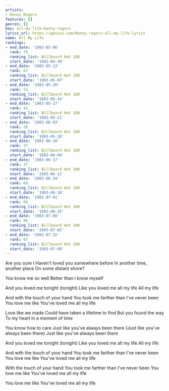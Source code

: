 ```yaml
---
artists:
- Kenny Rogers
features: []
genres: []
key: all-my-life-kenny-rogers
lyrics_url: https://genius.com/Kenny-rogers-all-my-life-lyrics
name: All My Life
rankings:
- end_date: '1983-05-06'
  rank: 76
  ranking_list: Billboard Hot 100
  start_date: '1983-04-30'
- end_date: '1983-05-13'
  rank: 67
  ranking_list: Billboard Hot 100
  start_date: '1983-05-07'
- end_date: '1983-05-20'
  rank: 51
  ranking_list: Billboard Hot 100
  start_date: '1983-05-14'
- end_date: '1983-05-27'
  rank: 41
  ranking_list: Billboard Hot 100
  start_date: '1983-05-21'
- end_date: '1983-06-03'
  rank: 38
  ranking_list: Billboard Hot 100
  start_date: '1983-05-28'
- end_date: '1983-06-10'
  rank: 37
  ranking_list: Billboard Hot 100
  start_date: '1983-06-04'
- end_date: '1983-06-17'
  rank: 37
  ranking_list: Billboard Hot 100
  start_date: '1983-06-11'
- end_date: '1983-06-24'
  rank: 60
  ranking_list: Billboard Hot 100
  start_date: '1983-06-18'
- end_date: '1983-07-01'
  rank: 68
  ranking_list: Billboard Hot 100
  start_date: '1983-06-25'
- end_date: '1983-07-08'
  rank: 96
  ranking_list: Billboard Hot 100
  start_date: '1983-07-02'
- end_date: '1983-07-15'
  rank: 97
  ranking_list: Billboard Hot 100
  start_date: '1983-07-09'
---
```

Are you sure I
Haven't loved you somewhere before
In another time, another place
On some distant shore?

You know me so well
Better than I know myself

And you loved me tonight (tonight)
Like you loved me all my life
All my life

And with the touch of your hand
You took me farther than I've never been
You love me like
You've loved me all my life

Love like we made
Could have taken a lifetime to find
But you found the way
To my heart in a moment of time

You know how to care
Just like you've always been there
(Just like you've always been there)
Just like you've always been there

And you loved me tonight (tonight)
Like you loved me all my life
All my life

And with the touch of your hand
You took me farther than I've never been
You love me like
You've loved me all my life

With the touch of your hand
You took me farther than I've never been
You love me like
You've loved me all my life

You love me like
You've loved me all my life
